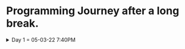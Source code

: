 # Programming Journey after a long break.
<details>
  <summary>Day 1 = 05-03-22 7:40PM</summary>
  
  ## Thoughts and What i did
  - I start again from html to remember the things that i've learned a long ago. it is so hard to be back at programming since whenever i started studying i immediately feel sleepy and exhausted and it is maybe the result of me taking a break and have no motivation to study.

  - I still remember a lot of things but i feel i do really need to review all of those things from the start and im willing to learn web 
  development again even though i still don't know what programming field/career should i focus on.

  #### What i learned/review
  

  ### HTML notes
  - ```<DOCTYPE html>```  = what version of HTML is being used.
  - ```<html></html>```   = root element of the document.
  - ```<head></head>```   = the info's or data that is about the document and is not seen by the user's.
  - ```<body></body>```   = contains all the documents data that is seen by the user.
  - ```<title></title>``` = the title or name that is shown on the webpage tab bar.
  - ```<h1>,<h2>,<h3>,<h4>,<h5>,<h6>```  = headings of the html.
  - ```<a></a>```         = links to things on current page or outside the document

  ### Attributes
  * href
  * src
  
  ## Keywords
  - element
  - tag
  - syntax


  ### CSS notes
  * Properties = what we want to change. Ex: **color, font-size or weight**
  * Values     = what we want that property to set to.  Ex: ```font-size: 20px```
  
  ## Keywords
  - syntax
  - inline
  - external
  - internal
    
</details>
